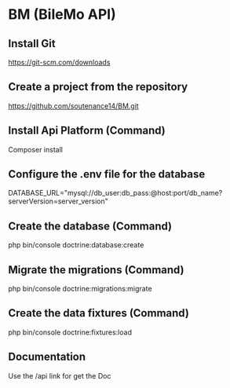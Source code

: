 # BM (BileMo API)
## Install Git
https://git-scm.com/downloads
## Create a project from the repository
https://github.com/soutenance14/BM.git
## Install Api Platform (Command)
Composer install
## Configure the .env file for the database
DATABASE_URL="mysql://db_user:db_pass:@host:port/db_name?serverVersion=server_version"
## Create the database (Command)
php bin/console doctrine:database:create
## Migrate the migrations (Command)
php bin/console doctrine:migrations:migrate
## Create the data fixtures (Command)
php bin/console doctrine:fixtures:load
## Documentation
Use the /api link for get the Doc
